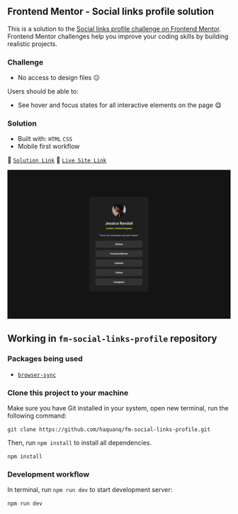 ## Frontend Mentor - Social links profile solution

This is a solution to the [Social links profile challenge on Frontend Mentor](https://www.frontendmentor.io/challenges/social-links-profile-UG32l9m6dQ).
Frontend Mentor challenges help you improve your coding skills by building realistic projects.

### Challenge

- No access to design files :expressionless:

Users should be able to:

- See hover and focus states for all interactive elements on the page :yum:

### Solution

- Built with: `HTML` `CSS`
- Mobile first workflow

:link: [`Solution Link`]() :link: [`Live Site Link`]()

![](./.docs/design/destkop-design.jpg)

## Working in `fm-social-links-profile` repository

### Packages being used

- [`browser-sync`](https://github.com/BrowserSync/browser-sync)

### Clone this project to your machine

Make sure you have Git installed in your system, open new terminal, run the following command:

```
git clone https://github.com/haquanq/fm-social-links-profile.git
```

Then, run `npm install` to install all dependencies.

```
npm install
```

### Development workflow

In terminal, run `npm run dev` to start development server:

```
npm run dev
```
